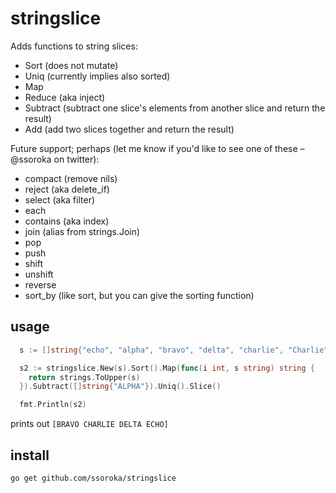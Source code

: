 # stringslice

Adds functions to string slices: 

- Sort (does not mutate)
- Uniq (currently implies also sorted)
- Map
- Reduce (aka inject)
- Subtract (subtract one slice's elements from another slice and return the result)
- Add (add two slices together and return the result)

Future support; perhaps (let me know if you'd like to see one of these – @ssoroka on twitter):

- compact (remove nils)
- reject (aka delete_if)
- select (aka filter)
- each
- contains (aka index)
- join (alias from strings.Join)
- pop
- push
- shift
- unshift
- reverse
- sort_by (like sort, but you can give the sorting function)

## usage

```go
  s := []string{"echo", "alpha", "bravo", "delta", "charlie", "Charlie"}

  s2 := stringslice.New(s).Sort().Map(func(i int, s string) string {
    return strings.ToUpper(s)
  }).Subtract([]string{"ALPHA"}).Uniq().Slice()

  fmt.Println(s2)
```

prints out `[BRAVO CHARLIE DELTA ECHO]`

## install

`go get github.com/ssoroka/stringslice`
